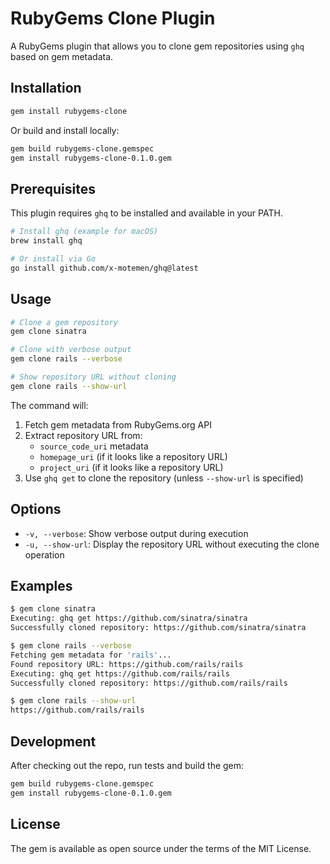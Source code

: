 # RubyGems Clone Plugin

A RubyGems plugin that allows you to clone gem repositories using `ghq` based on gem metadata.

## Installation

```bash
gem install rubygems-clone
```

Or build and install locally:

```bash
gem build rubygems-clone.gemspec
gem install rubygems-clone-0.1.0.gem
```

## Prerequisites

This plugin requires `ghq` to be installed and available in your PATH.

```bash
# Install ghq (example for macOS)
brew install ghq

# Or install via Go
go install github.com/x-motemen/ghq@latest
```

## Usage

```bash
# Clone a gem repository
gem clone sinatra

# Clone with verbose output
gem clone rails --verbose

# Show repository URL without cloning
gem clone rails --show-url
```

The command will:

1. Fetch gem metadata from RubyGems.org API
2. Extract repository URL from:
   - `source_code_uri` metadata
   - `homepage_uri` (if it looks like a repository URL)
   - `project_uri` (if it looks like a repository URL)
3. Use `ghq get` to clone the repository (unless `--show-url` is specified)

## Options

- `-v, --verbose`: Show verbose output during execution
- `-u, --show-url`: Display the repository URL without executing the clone operation

## Examples

```bash
$ gem clone sinatra
Executing: ghq get https://github.com/sinatra/sinatra
Successfully cloned repository: https://github.com/sinatra/sinatra

$ gem clone rails --verbose
Fetching gem metadata for 'rails'...
Found repository URL: https://github.com/rails/rails
Executing: ghq get https://github.com/rails/rails
Successfully cloned repository: https://github.com/rails/rails

$ gem clone rails --show-url
https://github.com/rails/rails
```

## Development

After checking out the repo, run tests and build the gem:

```bash
gem build rubygems-clone.gemspec
gem install rubygems-clone-0.1.0.gem
```

## License

The gem is available as open source under the terms of the MIT License.
